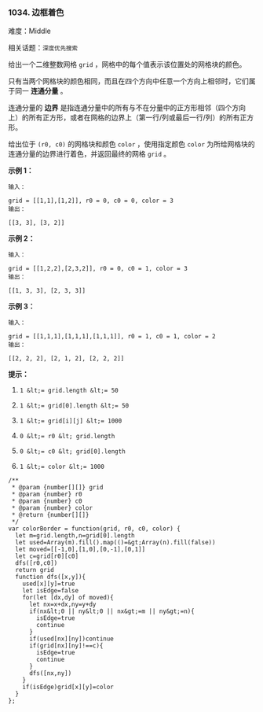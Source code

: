 ### 1034. 边框着色

难度：Middle

相关话题：`深度优先搜索`

给出一个二维整数网格 `grid` ，网格中的每个值表示该位置处的网格块的颜色。



只有当两个网格块的颜色相同，而且在四个方向中任意一个方向上相邻时，它们属于同一 **连通分量** 。



连通分量的 **边界** 是指连通分量中的所有与不在分量中的正方形相邻（四个方向上）的所有正方形，或者在网格的边界上（第一行/列或最后一行/列）的所有正方形。



给出位于 `(r0, c0)` 的网格块和颜色 `color` ，使用指定颜色 `color` 为所给网格块的连通分量的边界进行着色，并返回最终的网格 `grid`  。







 **示例 1：** 





```
输入：

grid = [[1,1],[1,2]], r0 = 0, c0 = 0, color = 3
输出：

[[3, 3], [3, 2]]

```

 **示例 2：** 





```
输入：

grid = [[1,2,2],[2,3,2]], r0 = 0, c0 = 1, color = 3
输出：

[[1, 3, 3], [2, 3, 3]]

```

 **示例 3：** 





```
输入：

grid = [[1,1,1],[1,1,1],[1,1,1]], r0 = 1, c0 = 1, color = 2
输出：

[[2, 2, 2], [2, 1, 2], [2, 2, 2]]
```





 **提示：** 





1.  `1 &lt;= grid.length &lt;= 50` 

2.  `1 &lt;= grid[0].length &lt;= 50` 

3.  `1 &lt;= grid[i][j] &lt;= 1000` 

4.  `0 &lt;= r0 &lt; grid.length` 

5.  `0 &lt;= c0 &lt; grid[0].length` 

6.  `1 &lt;= color &lt;= 1000` 










```
/**
 * @param {number[][]} grid
 * @param {number} r0
 * @param {number} c0
 * @param {number} color
 * @return {number[][]}
 */
var colorBorder = function(grid, r0, c0, color) {
  let m=grid.length,n=grid[0].length
  let used=Array(m).fill().map(()=&gt;Array(n).fill(false))
  let moved=[[-1,0],[1,0],[0,-1],[0,1]]
  let c=grid[r0][c0]
  dfs([r0,c0])
  return grid
  function dfs([x,y]){
    used[x][y]=true
    let isEdge=false
    for(let [dx,dy] of moved){
      let nx=x+dx,ny=y+dy
      if(nx&lt;0 || ny&lt;0 || nx&gt;=m || ny&gt;=n){
        isEdge=true
        continue
      }
      if(used[nx][ny])continue
      if(grid[nx][ny]!==c){
        isEdge=true
        continue
      }
      dfs([nx,ny])
    }
    if(isEdge)grid[x][y]=color
  }
};



```
